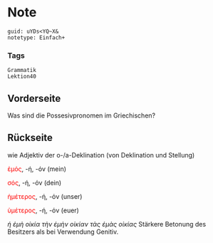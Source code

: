 # Note
```
guid: uYDs<YQ~X&
notetype: Einfach+
```

### Tags
```
Grammatik
Lektion40
```

## Vorderseite
Was sind die Possesivpronomen im Griechischen?

## Rückseite
wie Adjektiv der o-/a-Deklination (von Deklination und Stellung) 

<font color="#ff0000">ἐμός</font>, -ή, -όν (mein)

<font color="#ff0000">σός</font>, -ή, -όν (dein)

<font color="#ff0000">ἡμέτερος</font>, -ή, -όν (unser)

<font color="#ff0000">ὑμέτερος</font>, -ή, -όν (euer)

<i>ἡ ἐμὴ οἰκία 
τὴν ἐμὴν οἰκίαν 
τὰς ἐμὰς οἰκίας
</i>
Stärkere Betonung des Besitzers als bei Verwendung Genitiv.
